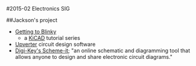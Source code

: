 #2015-02 Electronics SIG

##Jackson's project
-  [Getting to Blinky](https://www.youtube.com/playlist?list=PLy2022BX6Esr6yxwDzhqYZyuuenJE2s5B)
    -  a [KiCAD](http://en.wikipedia.org/wiki/KiCad) tutorial series
-  [Upverter](https://upverter.com/product/tools/) circuit design software
-  [Digi-Key's Scheme-it](http://www.digikey.com/en/resources/scheme-it); "an online schematic and diagramming tool that allows anyone to design and share electronic circuit diagrams."